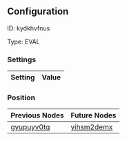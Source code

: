 # <nil>
## Configuration
ID:  kydkhvfnus

Type: EVAL 


### Settings
| Setting | Value  |
| :------------------------ | ---------------------------------------- |
 




### Position
| Previous Nodes | Future Nodes |
| :------------- | ------------ |
| [gyupuyv0tq](./gyupuyv0tq.md) | [yihsm2demx](./yihsm2demx.md) |